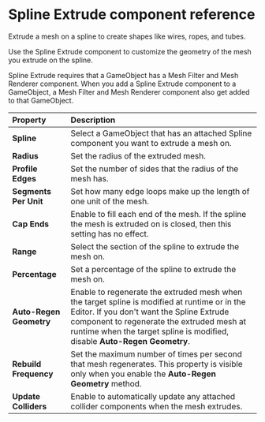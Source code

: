 # Spline Extrude component reference

Extrude a mesh on a spline to create shapes like wires, ropes, and tubes.  

Use the Spline Extrude component to customize the geometry of the mesh you extrude on the spline. 

Spline Extrude requires that a GameObject has a Mesh Filter and Mesh Renderer component. When you add a Spline Extrude component to a GameObject, a Mesh Filter and Mesh Renderer component also get added to that GameObject. 
 
  
| **Property**          | **Description**           |
| :-------------------- | :------------------------ |
| **Spline** | Select a GameObject that has an attached Spline component you want to extrude a mesh on. |
| **Radius**   |  Set the radius of the extruded mesh.   |
| **Profile Edges**  | Set the number of sides that the radius of the mesh has. | 
| **Segments Per Unit**  | Set how many edge loops make up the length of one unit of the mesh. |
| **Cap Ends** | Enable to fill each end of the mesh. If the spline the mesh is extruded on is closed, then this setting has no effect.   |
| **Range** | Select the section of the spline to extrude the mesh on.    |
| **Percentage** | Set a percentage of the spline to extrude the mesh on.   |
| **Auto-Regen Geometry** | Enable to regenerate the extruded mesh when the target spline is modified at runtime or in the Editor. If you don't want the Spline Extrude component to regenerate the extruded mesh at runtime when the target spline is modified, disable **Auto-Regen Geometry**. |
| **Rebuild Frequency**  | Set the maximum number of times per second that mesh regenerates. This property is visible only when you enable the **Auto-Regen Geometry** method.|
| **Update Colliders** | Enable to automatically update any attached collider components when the mesh extrudes.   |
